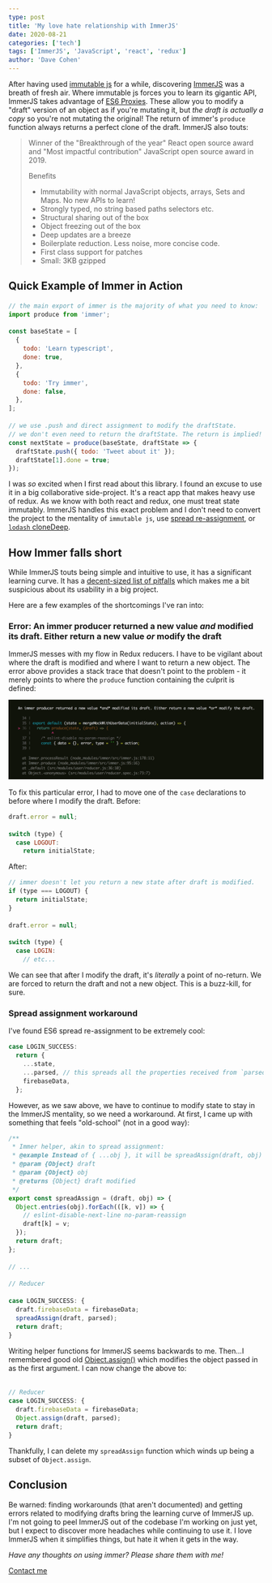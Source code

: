 ```yaml
---
type: post
title: 'My love hate relationship with ImmerJS'
date: 2020-08-21
categories: ['tech']
tags: ['ImmerJS', 'JavaScript', 'react', 'redux']
author: 'Dave Cohen'
---
```


After having used [immutable js](https://immutable-js.github.io/immutable-js/docs/#/) for a while, discovering [ImmerJS](https://immerjs.github.io/immer/docs/introduction) was a breath of fresh air. Where immutable js forces you to learn its gigantic API, ImmerJS takes advantage of [ES6 Proxies](https://developer.mozilla.org/en-US/docs/Web/JavaScript/Reference/Global_Objects/Proxy). These allow you to modify a "draft" version of an object as if you're mutating it, but _the draft is actually a copy_ so you're not mutating the original! The return of immer's `produce` function always returns a perfect clone of the draft. ImmerJS also touts:

> Winner of the "Breakthrough of the year" React open source award and "Most impactful contribution" JavaScript open source award in 2019.
>
> Benefits
>
> - Immutability with normal JavaScript objects, arrays, Sets and Maps. No new APIs to learn!
> - Strongly typed, no string based paths selectors etc.
> - Structural sharing out of the box
> - Object freezing out of the box
> - Deep updates are a breeze
> - Boilerplate reduction. Less noise, more concise code.
> - First class support for patches
> - Small: 3KB gzipped

## Quick Example of Immer in Action

```js
// the main export of immer is the majority of what you need to know:
import produce from 'immer';

const baseState = [
  {
    todo: 'Learn typescript',
    done: true,
  },
  {
    todo: 'Try immer',
    done: false,
  },
];

// we use .push and direct assignment to modify the draftState.
// we don't even need to return the draftState. The return is implied!
const nextState = produce(baseState, draftState => {
  draftState.push({ todo: 'Tweet about it' });
  draftState[1].done = true;
});
```

I was _so_ excited when I first read about this library. I found an excuse to use it in a big collaborative side-project. It's a react app that makes heavy use of redux. As we know with both react and redux, one must treat state immutably. ImmerJS handles this exact problem and I don't need to convert the project to the mentality of `immutable js`, use [spread re-assignment](https://developer.mozilla.org/en-US/docs/Web/JavaScript/Reference/Operators/Spread_syntax), or [`lodash` cloneDeep](https://lodash.com/docs#cloneDeep).

## How Immer falls short

While ImmerJS touts being simple and intuitive to use, it has a significant learning curve. It has a [decent-sized list of pitfalls](https://immerjs.github.io/immer/docs/pitfalls) which makes me a bit suspicious about its usability in a big project.

Here are a few examples of the shortcomings I've ran into:

### Error: An immer producer returned a new value _and_ modified its draft. Either return a new value _or_ modify the draft

ImmerJS messes with my flow in Redux reducers. I have to be vigilant about where the draft is modified and where I want to return a new object. The error above provides a stack trace that doesn't point to the problem - it merely points to where the `produce` function containing the culprit is defined:

![immer-error.png](immer-error.png)

To fix this particular error, I had to move one of the `case` declarations to before where I modify the draft. Before:

```js
draft.error = null;

switch (type) {
  case LOGOUT:
    return initialState;
```

After:

```js
// immer doesn't let you return a new state after draft is modified.
if (type === LOGOUT) {
  return initialState;
}

draft.error = null;

switch (type) {
  case LOGIN:
    // etc...
```

We can see that after I modify the draft, it's _literally_ a point of no-return. We are forced to return the draft and not a new object. This is a buzz-kill, for sure.

### Spread assignment workaround

I've found ES6 spread re-assignment to be extremely cool:

```js
case LOGIN_SUCCESS:
  return {
    ...state,
    ...parsed, // this spreads all the properties received from `parsed` into new state
    firebaseData,
  };
```

However, as we saw above, we have to continue to modify state to stay in the ImmerJS mentality, so we need a workaround. At first, I came up with something that feels "old-school" (not in a good way):

```js
/**
 * Immer helper, akin to spread assignment:
 * @example Instead of { ...obj }, it will be spreadAssign(draft, obj)
 * @param {Object} draft
 * @param {Object} obj
 * @returns {Object} draft modified
 */
export const spreadAssign = (draft, obj) => {
  Object.entries(obj).forEach(([k, v]) => {
    // eslint-disable-next-line no-param-reassign
    draft[k] = v;
  });
  return draft;
};

// ...

// Reducer

case LOGIN_SUCCESS: {
  draft.firebaseData = firebaseData;
  spreadAssign(draft, parsed);
  return draft;
}
```

Writing helper functions for ImmerJS seems backwards to me. Then...I remembered good old [Object.assign()](https://developer.mozilla.org/en-US/docs/Web/JavaScript/Reference/Global_Objects/Object/assign) which modifies the object passed in as the first argument. I can now change the above to:

```js

// Reducer
case LOGIN_SUCCESS: {
  draft.firebaseData = firebaseData;
  Object.assign(draft, parsed);
  return draft;
}
```

Thankfully, I can delete my `spreadAssign` function which winds up being a subset of `Object.assign`.

## Conclusion

Be warned: finding workarounds (that aren't documented) and getting errors related to modifying drafts bring the learning curve of ImmerJS up. I'm not going to peel ImmerJS out of the codebase I'm working on just yet, but I expect to discover more headaches while continuing to use it. I love ImmerJS when it simplifies things, but hate it when it gets in the way.

_Have any thoughts on using immer? Please share them with me!_

[Contact me](/contact)
